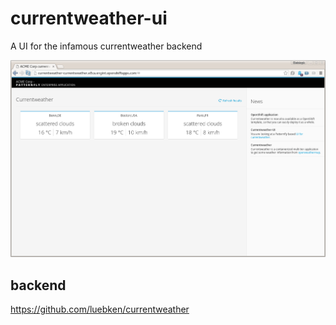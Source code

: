 # currentweather-ui
A UI for the infamous currentweather backend

![](Currentweather-OSE.png)

## backend

https://github.com/luebken/currentweather
